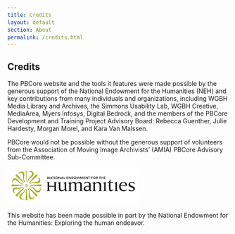 ```yaml
---
title: Credits
layout: default
section: About
permalink: /credits.html
---
```

<h2 class="blue title bold">Credits</h2>

The PBCore website and the tools it features were made possible by the generous support of the National Endowment for the Humanities (NEH) and key contributions from many individuals and organizations, including WGBH Media Library and Archives, the Simmons Usability Lab, WGBH Creative, MediaArea, Myers Infosys, Digital Bedrock, and the members of the PBCore Development and Training Project Advisory Board: Rebecca Guenther, Julie Hardesty, Morgan Morel, and Kara Van Malssen.

PBCore would not be possible without the generous support of volunteers from the Association of Moving Image Archivists’ (AMIA) PBCore Advisory Sub-Committee.

<img src="/assets/images/NEH_logo.jpg">

<p>This website has been made possible in part by the National Endowment for the Humanities: Exploring the human endeavor.</p>
